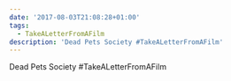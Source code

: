```yaml
---
date: '2017-08-03T21:08:28+01:00'
tags:
  - TakeALetterFromAFilm
description: 'Dead Pets Society #TakeALetterFromAFilm'
---
```

Dead Pets Society #TakeALetterFromAFilm
